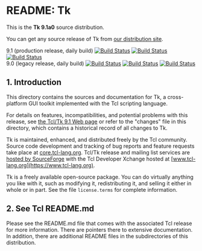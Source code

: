 # README:  Tk

This is the **Tk 9.1a0** source distribution.

You can get any source release of Tk from [our distribution
site](https://sourceforge.net/projects/tcl/files/Tcl/).

9.1 (production release, daily build)
[![Build Status](https://github.com/tcltk/tk/actions/workflows/linux-build.yml/badge.svg?branch=main)](https://github.com/tcltk/tk/actions/workflows/linux-build.yml?query=branch%3Amain)
[![Build Status](https://github.com/tcltk/tk/actions/workflows/win-build.yml/badge.svg?branch=main)](https://github.com/tcltk/tk/actions/workflows/win-build.yml?query=branch%3Amain)
[![Build Status](https://github.com/tcltk/tk/actions/workflows/mac-build.yml/badge.svg?branch=main)](https://github.com/tcltk/tk/actions/workflows/mac-build.yml?query=branch%3Amain)
<br>
9.0 (legacy release, daily build)
[![Build Status](https://github.com/tcltk/tk/actions/workflows/linux-build.yml/badge.svg?branch=core-9-0-branch)](https://github.com/tcltk/tk/actions/workflows/linux-build.yml?query=branch%3Acore-9-0-branch)
[![Build Status](https://github.com/tcltk/tk/actions/workflows/win-build.yml/badge.svg?branch=core-9-0-branch)](https://github.com/tcltk/tk/actions/workflows/win-build.yml?query=branch%3Acore-9-0-branch)
[![Build Status](https://github.com/tcltk/tk/actions/workflows/mac-build.yml/badge.svg?branch=core-9-0-branch)](https://github.com/tcltk/tk/actions/workflows/mac-build.yml?query=branch%3Acore-9-0-branch)

## <a id="intro">1.</a> Introduction

This directory contains the sources and documentation for Tk, a
cross-platform GUI toolkit implemented with the Tcl scripting language.

For details on features, incompatibilities, and potential problems with
this release, see [the Tcl/Tk 9.1 Web page](https://www.tcl-lang.org/software/tcltk/9.1.html)
or refer to the "changes" file in this directory, which contains a
historical record of all changes to Tk.

Tk is maintained, enhanced, and distributed freely by the Tcl community.
Source code development and tracking of bug reports and feature requests
take place at [core.tcl-lang.org](https://core.tcl-lang.org/).
Tcl/Tk release and mailing list services are [hosted by
SourceForge](https://sourceforge.net/projects/tcl/)
with the Tcl Developer Xchange hosted at
[www.tcl-lang.org](https://www.tcl-lang.org).

Tk is a freely available open-source package.  You can do virtually
anything you like with it, such as modifying it, redistributing it,
and selling it either in whole or in part.  See the file
`license.terms` for complete information.

## <a id="tcl">2.</a> See Tcl README.md

Please see the README.md file that comes with the associated Tcl release
for more information.  There are pointers there to extensive
documentation.  In addition, there are additional README files
in the subdirectories of this distribution.
